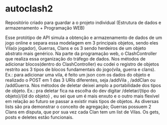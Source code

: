 # autoclash2
Repositório criado para guardar a o projeto individual (Estrutura de dados e armazenamento + Programação WEB)

Esse protótipo de API simula a obtenção e armazenamento de dados de um jogo online e separa essa modelagem em 3 principais objetos, sendo eles Vila(o jogador), Guerras, Clans e os 3 sendo herdeiros de um objeto abstrato mais genérico. Na parte da programação web, o ClashController que realiza essa organização do tráfego de dados. Nos métodos de adicionar blocos(dentro do ClashController) eu codei o registro de objetos restrito aos 3 tipos de blocos fundamentais do jogo(vila, guerra e clans). Ex.: para adicionar uma vila, é feito um json com os dados do objeto e realizado o POST em 1 das 3 URIs diferentes, seja /addVila , /addClan ou /addGuerra.
 Nos métodos de deletar deixei amplo a portabilidade dos tipos de objeto. Ex.: pra deletar fica na escolha do dev digitar /deletar/{tipo do objeto}/{id do objeto}
, eu sei que um é mais enxuto e o outro mais flexível em relação ao futuro se passar a existir mais tipos de objetos.
As diversas lists são pra demonstrar o conceito de agregação; Guerras possuem 2 Clans em disputa, que por sua vez cada Clan tem um list de Vilas. Os gets, posts e deletes estão funcionais.
